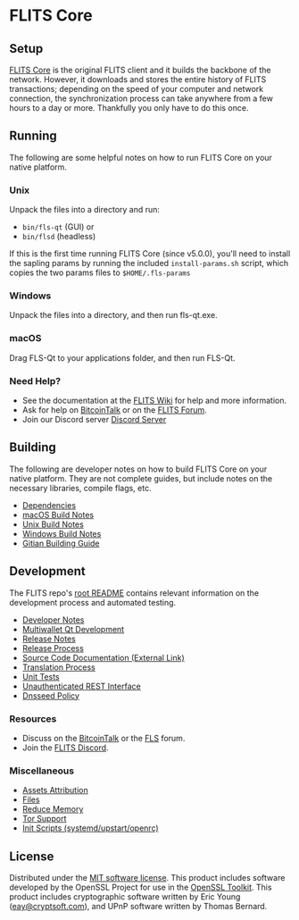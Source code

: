 FLITS Core
=============

Setup
---------------------
[FLITS Core](http://flitswallet.app/wallet) is the original FLITS client and it builds the backbone of the network. However, it downloads and stores the entire history of FLITS transactions; depending on the speed of your computer and network connection, the synchronization process can take anywhere from a few hours to a day or more. Thankfully you only have to do this once.

Running
---------------------
The following are some helpful notes on how to run FLITS Core on your native platform.

### Unix

Unpack the files into a directory and run:

- `bin/fls-qt` (GUI) or
- `bin/flsd` (headless)

If this is the first time running FLITS Core (since v5.0.0), you'll need to install the sapling params by running the included `install-params.sh` script, which copies the two params files to `$HOME/.fls-params`

### Windows

Unpack the files into a directory, and then run fls-qt.exe.

### macOS

Drag FLS-Qt to your applications folder, and then run FLS-Qt.

### Need Help?

* See the documentation at the [FLITS Wiki](https://github.com/flitsnode/flits-core/wiki)
for help and more information.
* Ask for help on [BitcoinTalk](https://bitcointalk.org/index.php?topic=1262920.0) or on the [FLITS Forum](http://forum.flitswallet.app/).
* Join our Discord server [Discord Server](https://discord.flitswallet.app)

Building
---------------------
The following are developer notes on how to build FLITS Core on your native platform. They are not complete guides, but include notes on the necessary libraries, compile flags, etc.

- [Dependencies](dependencies.md)
- [macOS Build Notes](build-osx.md)
- [Unix Build Notes](build-unix.md)
- [Windows Build Notes](build-windows.md)
- [Gitian Building Guide](gitian-building.md)

Development
---------------------
The FLITS repo's [root README](/README.md) contains relevant information on the development process and automated testing.

- [Developer Notes](developer-notes.md)
- [Multiwallet Qt Development](multiwallet-qt.md)
- [Release Notes](release-notes.md)
- [Release Process](release-process.md)
- [Source Code Documentation (External Link)](https://www.fuzzbawls.pw/fls/doxygen/)
- [Translation Process](translation_process.md)
- [Unit Tests](unit-tests.md)
- [Unauthenticated REST Interface](REST-interface.md)
- [Dnsseed Policy](dnsseed-policy.md)

### Resources
* Discuss on the [BitcoinTalk](https://bitcointalk.org/index.php?topic=1262920.0) or the [FLS](http://forum.flitswallet.app/) forum.
* Join the [FLITS Discord](https://discord.flitswallet.app).

### Miscellaneous
- [Assets Attribution](assets-attribution.md)
- [Files](files.md)
- [Reduce Memory](reduce-memory.md)
- [Tor Support](tor.md)
- [Init Scripts (systemd/upstart/openrc)](init.md)

License
---------------------
Distributed under the [MIT software license](/COPYING).
This product includes software developed by the OpenSSL Project for use in the [OpenSSL Toolkit](https://www.openssl.org/). This product includes
cryptographic software written by Eric Young ([eay@cryptsoft.com](mailto:eay@cryptsoft.com)), and UPnP software written by Thomas Bernard.
